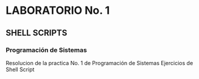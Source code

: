 # LABORATORIO No. 1
## SHELL SCRIPTS
### Programación de Sistemas

Resolucion de la practica No. 1 de Programación de Sistemas
Ejercicios de Shell Script

